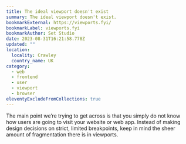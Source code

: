 ```yaml
---
title: The ideal viewport doesn't exist
summary: The ideal viewport doesn't exist.
bookmarkExternal: https://viewports.fyi/
bookmarkLabel: viewports.fyi
bookmarkAuthor: Set Studio
date: 2023-08-31T16:21:58.778Z
updated: ""
location:
  locality: Crawley
  country_name: UK
category:
  - web
  - frontend
  - user
  - viewport
  - browser
eleventyExcludeFromCollections: true
---
```


The main point we’re trying to get across is that you simply do not know how users are going to visit your website or web app. Instead of making design decisions on strict, limited breakpoints, keep in mind the sheer amount of fragmentation there is in viewports.
